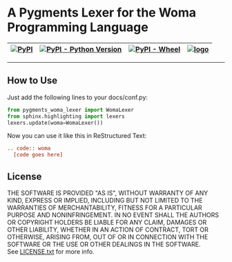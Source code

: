 # A Pygments Lexer for the Woma Programming Language
|[![PyPI](https://img.shields.io/pypi/v/pygments-woma-lexer?style=for-the-badge)](https://pypi.org/project/pygments-woma-lexer/)|[![PyPI - Python Version](https://img.shields.io/pypi/pyversions/pygments-woma-lexer?style=for-the-badge)](https://pypi.org/project/pygments-woma-lexer/)|[![PyPI - Wheel](https://img.shields.io/pypi/wheel/pygments-woma-lexer?style=for-the-badge)](https://pypi.org/project/pygments-woma-lexer/)|[![logo](https://raw.githubusercontent.com/rjdbcm/Aspidites/main/docs/_static/aspidites_logo_45_45.png)](https://github.com/rjdbcm/Aspidites#logomascot)
|----------|:-------------:|------:|-:|
--------------------------------------
## How to Use
Just add the following lines to your docs/conf.py:
```python
from pygments_woma_lexer import WomaLexer
from sphinx.highlighting import lexers
lexers.update(woma=WomaLexer())
```

Now you can use it like this in ReStructured Text:
```rst
.. code:: woma
  [code goes here]
```
## License
THE SOFTWARE IS PROVIDED "AS IS", WITHOUT WARRANTY OF ANY KIND, EXPRESS OR IMPLIED, INCLUDING BUT NOT LIMITED TO THE WARRANTIES OF MERCHANTABILITY, FITNESS FOR A PARTICULAR PURPOSE AND NONINFRINGEMENT. IN NO EVENT SHALL THE AUTHORS OR COPYRIGHT HOLDERS BE LIABLE FOR ANY CLAIM, DAMAGES OR OTHER LIABILITY, WHETHER IN AN ACTION OF CONTRACT, TORT OR OTHERWISE, ARISING FROM, OUT OF OR IN CONNECTION WITH THE SOFTWARE OR THE USE OR OTHER DEALINGS IN THE SOFTWARE.  
See [LICENSE.txt](https://github.com/rjdbcm/pygments_woma_lexer/blob/main/LICENSE.txt) for more info.
